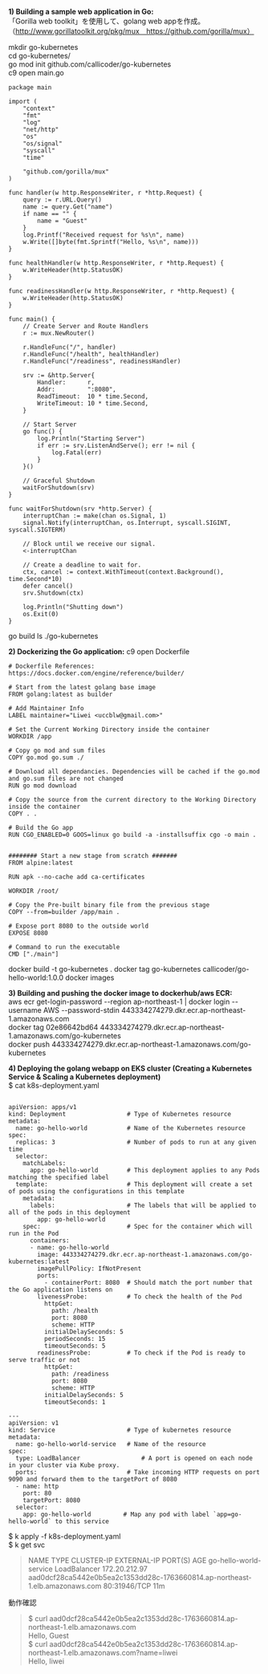  **1) Building a sample web application in Go:**   
  「Gorilla web toolkit」を使用して、golang web appを作成。   
  （http://www.gorillatoolkit.org/pkg/mux　https://github.com/gorilla/mux）  
    
  mkdir go-kubernetes  
  cd go-kubernetes/  
  go mod init github.com/callicoder/go-kubernetes  
  c9 open main.go  

```
package main

import (
	"context"
	"fmt"
	"log"
	"net/http"
	"os"
	"os/signal"
	"syscall"
	"time"

	"github.com/gorilla/mux"
)

func handler(w http.ResponseWriter, r *http.Request) {
	query := r.URL.Query()
	name := query.Get("name")
	if name == "" {
		name = "Guest"
	}
	log.Printf("Received request for %s\n", name)
	w.Write([]byte(fmt.Sprintf("Hello, %s\n", name)))
}

func healthHandler(w http.ResponseWriter, r *http.Request) {
	w.WriteHeader(http.StatusOK)
}

func readinessHandler(w http.ResponseWriter, r *http.Request) {
	w.WriteHeader(http.StatusOK)
}

func main() {
	// Create Server and Route Handlers
	r := mux.NewRouter()

	r.HandleFunc("/", handler)
	r.HandleFunc("/health", healthHandler)
	r.HandleFunc("/readiness", readinessHandler)

	srv := &http.Server{
		Handler:      r,
		Addr:         ":8080",
		ReadTimeout:  10 * time.Second,
		WriteTimeout: 10 * time.Second,
	}

	// Start Server
	go func() {
		log.Println("Starting Server")
		if err := srv.ListenAndServe(); err != nil {
			log.Fatal(err)
		}
	}()

	// Graceful Shutdown
	waitForShutdown(srv)
}

func waitForShutdown(srv *http.Server) {
	interruptChan := make(chan os.Signal, 1)
	signal.Notify(interruptChan, os.Interrupt, syscall.SIGINT, syscall.SIGTERM)

	// Block until we receive our signal.
	<-interruptChan

	// Create a deadline to wait for.
	ctx, cancel := context.WithTimeout(context.Background(), time.Second*10)
	defer cancel()
	srv.Shutdown(ctx)

	log.Println("Shutting down")
	os.Exit(0)
}
```

  go build
  ls
  ./go-kubernetes 

 **2) Dockerizing the Go application:** 
  c9 open Dockerfile

```
# Dockerfile References: https://docs.docker.com/engine/reference/builder/

# Start from the latest golang base image
FROM golang:latest as builder

# Add Maintainer Info
LABEL maintainer="Liwei <uccblw@gmail.com>"

# Set the Current Working Directory inside the container
WORKDIR /app

# Copy go mod and sum files
COPY go.mod go.sum ./

# Download all dependancies. Dependencies will be cached if the go.mod and go.sum files are not changed
RUN go mod download

# Copy the source from the current directory to the Working Directory inside the container
COPY . .

# Build the Go app
RUN CGO_ENABLED=0 GOOS=linux go build -a -installsuffix cgo -o main .


######## Start a new stage from scratch #######
FROM alpine:latest  

RUN apk --no-cache add ca-certificates

WORKDIR /root/

# Copy the Pre-built binary file from the previous stage
COPY --from=builder /app/main .

# Expose port 8080 to the outside world
EXPOSE 8080

# Command to run the executable
CMD ["./main"] 
```

  docker build -t go-kubernetes .
  docker tag go-kubernetes callicoder/go-hello-world:1.0.0
  docker images

 **3) Building and pushing the docker image to dockerhub/aws ECR:**   
  aws ecr get-login-password --region ap-northeast-1 | docker login --username AWS --password-stdin 443334274279.dkr.ecr.ap-northeast-1.amazonaws.com  
  docker tag 02e86642bd64  443334274279.dkr.ecr.ap-northeast-1.amazonaws.com/go-kubernetes  
  docker push 443334274279.dkr.ecr.ap-northeast-1.amazonaws.com/go-kubernetes  
  

 **4) Deploying the golang webapp on EKS cluster (Creating a Kubernetes Service & Scaling a Kubernetes deployment)**   
$ cat k8s-deployment.yaml  

```

apiVersion: apps/v1
kind: Deployment                 # Type of Kubernetes resource
metadata:
  name: go-hello-world           # Name of the Kubernetes resource
spec:
  replicas: 3                    # Number of pods to run at any given time
  selector:
    matchLabels:
      app: go-hello-world        # This deployment applies to any Pods matching the specified label
  template:                      # This deployment will create a set of pods using the configurations in this template
    metadata:
      labels:                    # The labels that will be applied to all of the pods in this deployment
        app: go-hello-world 
    spec:                        # Spec for the container which will run in the Pod
      containers:
      - name: go-hello-world
        image: 443334274279.dkr.ecr.ap-northeast-1.amazonaws.com/go-kubernetes:latest
        imagePullPolicy: IfNotPresent
        ports:
          - containerPort: 8080  # Should match the port number that the Go application listens on
        livenessProbe:           # To check the health of the Pod
          httpGet:
            path: /health
            port: 8080
            scheme: HTTP
          initialDelaySeconds: 5
          periodSeconds: 15
          timeoutSeconds: 5
        readinessProbe:          # To check if the Pod is ready to serve traffic or not
          httpGet:
            path: /readiness
            port: 8080
            scheme: HTTP
          initialDelaySeconds: 5
          timeoutSeconds: 1    
          
---
apiVersion: v1
kind: Service                    # Type of kubernetes resource
metadata:
  name: go-hello-world-service   # Name of the resource
spec:
  type: LoadBalancer                 # A port is opened on each node in your cluster via Kube proxy.
  ports:                         # Take incoming HTTP requests on port 9090 and forward them to the targetPort of 8080
  - name: http
    port: 80
    targetPort: 8080
  selector:
    app: go-hello-world         # Map any pod with label `app=go-hello-world` to this service
```


$ k apply -f k8s-deployment.yaml  
$ k get svc  
> NAME                     TYPE           CLUSTER-IP      EXTERNAL-IP                                                                    PORT(S)        AGE
> go-hello-world-service   LoadBalancer   172.20.212.97   aad0dcf28ca5442e0b5ea2c1353dd28c-1763660814.ap-northeast-1.elb.amazonaws.com   80:31946/TCP   11m

動作確認  
>  $ curl aad0dcf28ca5442e0b5ea2c1353dd28c-1763660814.ap-northeast-1.elb.amazonaws.com  
> Hello, Guest  
>  $ curl aad0dcf28ca5442e0b5ea2c1353dd28c-1763660814.ap-northeast-1.elb.amazonaws.com?name=liwei  
> Hello, liwei


